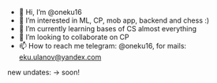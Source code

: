 - 👋 Hi, I’m @oneku16
- 👀 I’m interested in ML, CP, mob app, backend and chess :)
- 🌱 I’m currently learning bases of CS almost everything
- 💞️ I’m looking to collaborate on CP
- 📫 How to reach me telegram: @oneku16, for mails: eku.ulanov@yandex.com

new undates: -> soon!

